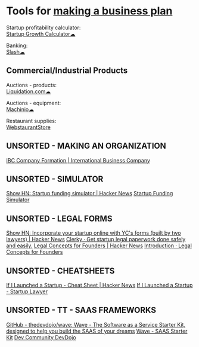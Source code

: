 
# Tools for [making a business plan](https://notageni.us/entrepreneur-plan/)

Startup profitability calculator:  
[Startup Growth Calculator☁](http://growth.tlb.org/#)

Banking:  
[Slash☁](https://www.joinslash.com/)

## Commercial/Industrial Products

Auctions - products:  
[Liquidation.com☁](https://www.liquidation.com)

Auctions - equipment:  
[Machinio☁](https://www.machinio.com/)

Restaurant supplies:  
[WebstaurantStore](https://www.webstaurantstore.com/)

## UNSORTED - MAKING AN ORGANIZATION

[IBC Company Formation | International Business Company](https://elegantservices.ae/ibc-company-formation/)

## UNSORTED - SIMULATOR

[Show HN: Startup funding simulator | Hacker News](https://news.ycombinator.com/item?id=39120647)
[Startup Funding Simulator](https://www.fundingsimulator.com/)

## UNSORTED - LEGAL FORMS

[Show HN: Incorporate your startup online with YC's forms (built by two lawyers) | Hacker News](https://news.ycombinator.com/item?id=5357618)
[Clerky · Get startup legal paperwork done safely and easily.](https://www.clerky.com/)
[Legal Concepts for Founders | Hacker News](https://news.ycombinator.com/item?id=30627631)
[Introduction · Legal Concepts for Founders](https://handbooks.clerky.com/legal-concepts)

## UNSORTED - CHEATSHEETS

[If I Launched a Startup - Cheat Sheet | Hacker News](https://news.ycombinator.com/item?id=2925222)
[If I Launched a Startup - Startup Lawyer](https://startuplawyer.com/startup-issues/if-i-launched-a-startup)

## UNSORTED - TT - SAAS FRAMEWORKS

[GitHub - thedevdojo/wave: Wave - The Software as a Service Starter Kit, designed to help you build the SAAS of your dreams](https://github.com/thedevdojo/wave)
[Wave - SAAS Starter Kit](https://devdojo.com/wave)
[Dev Community DevDojo](https://devdojo.com/)
